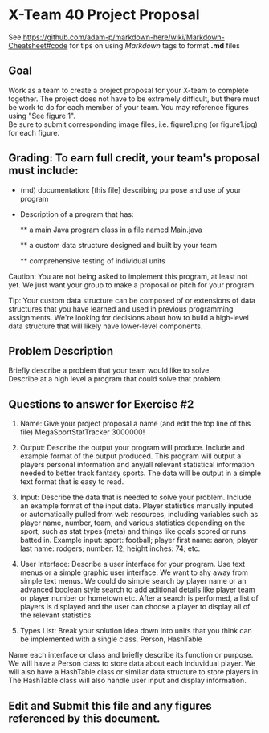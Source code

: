 # X-Team 40 Project Proposal

See https://github.com/adam-p/markdown-here/wiki/Markdown-Cheatsheet#code for tips on using *Markdown* tags to format __.md__ files

## Goal

Work as a team to create a project proposal for your X-team to complete together.
The project does not have to be extremely difficult,
but there must be work to do for each member of your team.
You may reference figures using "See figure 1".  
Be sure to submit corresponding image files, i.e. figure1.png (or figure1.jpg) for each figure.

## Grading: To earn full credit, your team's proposal must include:

* (md) documentation: [this file] describing purpose and use of your program

* Description of a program that has:

  ** a main Java program class in a file named Main.java
  
  ** a custom data structure designed and built by your team
  
  ** comprehensive testing of individual units
  
 Caution: You are not being asked to implement this program, at least not yet. 
 We just want your group to make a proposal or pitch for your program.
 
 Tip: Your custom data structure can be composed of or extensions of data structures that you have learned and used in previous programming assignments.  We're looking for decisions about how to build a high-level data structure that will likely have lower-level components.

## Problem Description

Briefly describe a problem that your team would like to solve.  
Describe at a high level a program that could solve that problem.

## Questions to answer for Exercise #2

1. Name: Give your project proposal a name (and edit the top line of this file)
MegaSportStatTracker 3000000!

2. Output: Describe the output your program will produce.  Include and example format of the output produced. 
This program will output a players personal information and any/all relevant statistical information needed to better track fantasy sports. The data will be output in a simple text format that is easy to read.

3. Input: Describe the data that is needed to solve your problem. Include an example format of the input data.
Player statistics manually inputed or automatically pulled from web resources, including variables such as player name, number, team, and various statistics depending on the sport, such as stat types (meta) and things like goals scored or runs batted in. Example input: sport: football; player first name: aaron; player last name: rodgers; number: 12; height inches: 74; etc.

4. User Interface: Describe a user interface for your program. Use text menus or a simple graphic user interface. 
We want to shy away from simple text menus. We could do simple search by player name or an advanced boolean style search to add aditional details like player team or player number or hometown etc. After a search is performed, a list of players is displayed and the user can choose a player to display all of the relevant statistics.

5. Types List: Break your solution idea down into units that you think can be implemented with a single class.
Person, HashTable

Name each interface or class and briefly describe its function or purpose.
We will have a Person class to store data about each induvidual player. We will also have a HashTable class or similiar data structure to store players in. The HashTable class will also handle user input and display information.


## Edit and Submit this file and any figures referenced by this document.

